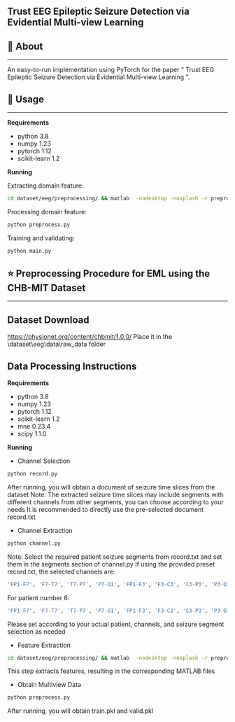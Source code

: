Trust EEG Epileptic Seizure Detection via Evidential Multi-view Learning
---

## 🧐 About
---

An easy-to-run implementation using PyTorch for the paper
"
Trust EEG Epileptic Seizure Detection via Evidential Multi-view Learning
".

## 🎈 Usage
---

**Requirements**

+ python 3.8
+ numpy 1.23
+ pytorch 1.12
+ scikit-learn 1.2

**Running**

Extracting domain feature:
```bash
cd dataset/eeg/preprocessing/ && matlab  -nodesktop -nosplash -r preprocessing_data.m
```

Processing domain feature:
```bash
python preprocess.py
```

Training and validating:
```bash
python main.py
```

## ⭐ Preprocessing Procedure for EML using the CHB-MIT Dataset
---

## Dataset Download
https://physionet.org/content/chbmit/1.0.0/
Place it in the \dataset\eeg\data\raw_data folder

## Data Processing Instructions

**Requirements**
- python 3.8
- numpy 1.23
- pytorch 1.12
- scikit-learn 1.2
- mne 0.23.4
- scipy 1.1.0


**Running**
- Channel Selection
```bash
python record.py
```

After running, you will obtain a document of seizure time slices from the dataset
Note: The extracted seizure time slices may include segments with different channels from other segments, you can choose according to your needs
It is recommended to directly use the pre-selected document record.txt

- Channel Extraction
```bash
python channel.py
```
Note: Select the required patient seizure segments from record.txt and set them in the segments section of channel.py
If using the provided preset record.txt, the selected channels are:
```bash
'FP1-F7', 'F7-T7', 'T7-P7', 'P7-O1', 'FP1-F3', 'F3-C3', 'C3-P3', 'P3-O1', 'FP2-F4', 'F4-C4', 'C4-P4', 'P4-O2', 'FP2-F8', 'F8-T8', 'T8-P8-0', 'P8-O2', 'FZ-CZ', 'CZ-PZ', 'P7-T7', 'T7-FT9', 'FT9-FT10', 'FT10-T8', 'T8-P8-1'
```
For patient number 6:
```bash
'FP1-F7', 'F7-T7', 'T7-P7', 'P7-O1', 'FP1-F3', 'F3-C3', 'C3-P3', 'P3-O1', 'FP2-F4', 'F4-C4', 'C4-P4', 'P4-O2', 'FP2-F8', 'F8-T8', 'T8-P8-0', 'P8-O2', 'FZ-CZ', 'CZ-PZ', 'T8-P8-1', 'FC1-Ref', 'FC2-Ref', 'FC5-Ref', 'FC6-Ref'
```
Please set according to your actual patient, channels, and seizure segment selection as needed


- Feature Extraction
```bash
cd dataset/eeg/preprocessing/ && matlab  -nodesktop -nosplash -r preprocessing_data.m
```
This step extracts features, resulting in the corresponding MATLAB files

- Obtain Multiview Data
```bash
python preprocess.py
```
After running, you will obtain train.pkl and valid.pkl
